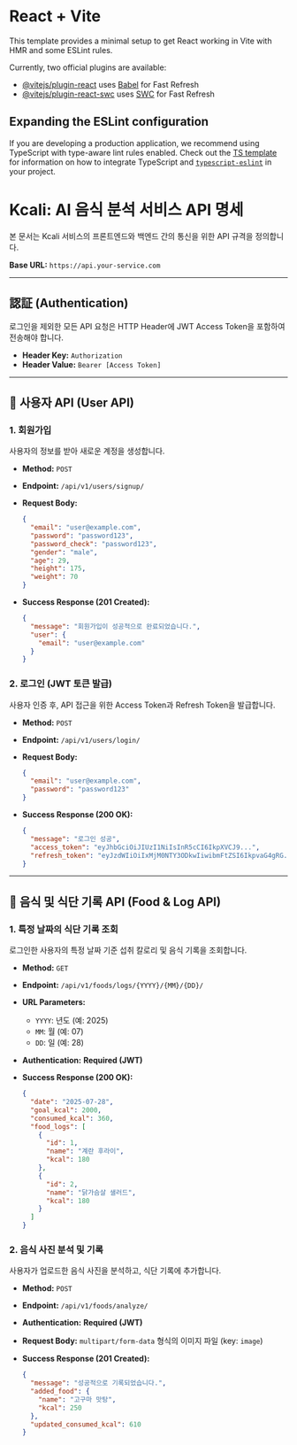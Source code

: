 # React + Vite

This template provides a minimal setup to get React working in Vite with HMR and some ESLint rules.

Currently, two official plugins are available:

- [@vitejs/plugin-react](https://github.com/vitejs/vite-plugin-react/blob/main/packages/plugin-react) uses [Babel](https://babeljs.io/) for Fast Refresh
- [@vitejs/plugin-react-swc](https://github.com/vitejs/vite-plugin-react/blob/main/packages/plugin-react-swc) uses [SWC](https://swc.rs/) for Fast Refresh

## Expanding the ESLint configuration

If you are developing a production application, we recommend using TypeScript with type-aware lint rules enabled. Check out the [TS template](https://github.com/vitejs/vite/tree/main/packages/create-vite/template-react-ts) for information on how to integrate TypeScript and [`typescript-eslint`](https://typescript-eslint.io) in your project.

# Kcali: AI 음식 분석 서비스 API 명세

본 문서는 Kcali 서비스의 프론트엔드와 백엔드 간의 통신을 위한 API 규격을 정의합니다.

**Base URL:** `https://api.your-service.com`

---

## 認証 (Authentication)

로그인을 제외한 모든 API 요청은 HTTP Header에 JWT Access Token을 포함하여 전송해야 합니다.

* **Header Key:** `Authorization`
* **Header Value:** `Bearer [Access Token]`

---

## 👤 사용자 API (User API)

### 1. 회원가입

사용자의 정보를 받아 새로운 계정을 생성합니다.

* **Method:** `POST`
* **Endpoint:** `/api/v1/users/signup/`
* **Request Body:**

    ```json
    {
      "email": "user@example.com",
      "password": "password123",
      "password_check": "password123",
      "gender": "male",
      "age": 29,
      "height": 175,
      "weight": 70
    }
    ```

* **Success Response (201 Created):**

    ```json
    {
      "message": "회원가입이 성공적으로 완료되었습니다.",
      "user": {
        "email": "user@example.com"
      }
    }
    ```

### 2. 로그인 (JWT 토큰 발급)

사용자 인증 후, API 접근을 위한 Access Token과 Refresh Token을 발급합니다.

* **Method:** `POST`
* **Endpoint:** `/api/v1/users/login/`
* **Request Body:**

    ```json
    {
      "email": "user@example.com",
      "password": "password123"
    }
    ```

* **Success Response (200 OK):**

    ```json
    {
      "message": "로그인 성공",
      "access_token": "eyJhbGciOiJIUzI1NiIsInR5cCI6IkpXVCJ9...",
      "refresh_token": "eyJzdWIiOiIxMjM0NTY3ODkwIiwibmFtZSI6IkpvaG4gRG..."
    }
    ```

---

## 🍔 음식 및 식단 기록 API (Food & Log API)

### 1. 특정 날짜의 식단 기록 조회

로그인한 사용자의 특정 날짜 기준 섭취 칼로리 및 음식 기록을 조회합니다.

* **Method:** `GET`
* **Endpoint:** `/api/v1/foods/logs/{YYYY}/{MM}/{DD}/`
* **URL Parameters:**
    * `YYYY`: 년도 (예: 2025)
    * `MM`: 월 (예: 07)
    * `DD`: 일 (예: 28)
* **Authentication:** **Required (JWT)**
* **Success Response (200 OK):**

    ```json
    {
      "date": "2025-07-28",
      "goal_kcal": 2000,
      "consumed_kcal": 360,
      "food_logs": [
        {
          "id": 1,
          "name": "계란 후라이",
          "kcal": 180
        },
        {
          "id": 2,
          "name": "닭가슴살 샐러드",
          "kcal": 180
        }
      ]
    }
    ```

### 2. 음식 사진 분석 및 기록

사용자가 업로드한 음식 사진을 분석하고, 식단 기록에 추가합니다.

* **Method:** `POST`
* **Endpoint:** `/api/v1/foods/analyze/`
* **Authentication:** **Required (JWT)**
* **Request Body:** `multipart/form-data` 형식의 이미지 파일 (key: `image`)
* **Success Response (201 Created):**

    ```json
    {
      "message": "성공적으로 기록되었습니다.",
      "added_food": {
        "name": "고구마 맛탕",
        "kcal": 250
      },
      "updated_consumed_kcal": 610
    }
    ```